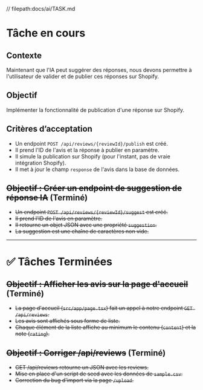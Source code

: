 // filepath:docs/ai/TASK.md

# Tâche en cours

## Contexte
Maintenant que l'IA peut suggérer des réponses, nous devons permettre à l'utilisateur de valider et de publier ces réponses sur Shopify.

## Objectif
Implémenter la fonctionnalité de publication d'une réponse sur Shopify.

## Critères d’acceptation
- Un endpoint `POST /api/reviews/{reviewId}/publish` est créé.
- Il prend l'ID de l'avis et la réponse à publier en paramètre.
- Il simule la publication sur Shopify (pour l'instant, pas de vraie intégration Shopify).
- Il met à jour le champ `response` de l'avis dans la base de données.

## ~~Objectif : Créer un endpoint de suggestion de réponse IA~~ (Terminé)
- ~~Un endpoint `POST /api/reviews/{reviewId}/suggest` est créé.~~
- ~~Il prend l'ID de l'avis en paramètre.~~
- ~~Il retourne un objet JSON avec une propriété `suggestion`.~~
- ~~La suggestion est une chaîne de caractères non vide.~~

---

# ✅ Tâches Terminées

## ~~Objectif : Afficher les avis sur la page d'accueil~~ (Terminé)
- ~~La page d'accueil (`src/app/page.tsx`) fait un appel à notre endpoint `GET /api/reviews`.~~
- ~~Les avis sont affichés sous forme de liste.~~
- ~~Chaque élément de la liste affiche au minimum le contenu (`content`) et la note (`rating`).~~

## ~~Objectif : Corriger /api/reviews~~ (Terminé)
- ~~GET /api/reviews retourne un JSON avec les reviews.~~
- ~~Mise en place d'un script de seed avec les données de `sample.csv`.~~
- ~~Correction du bug d'import via la page `/upload`.~~

